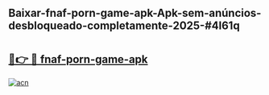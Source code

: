 ## Baixar-fnaf-porn-game-apk-Apk-sem-anúncios-desbloqueado-completamente-2025-#4l61q

# <h2><a href="https://ainizakaria.my?title=fnaf-porn-game-apk&ref=20M">🔗👉 🔴 fnaf-porn-game-apk</a></h2>

[![acn](https://github.com/user-attachments/assets/0f9c940e-d8b0-45ae-aac7-cd30a18b3e1c)](https://ainizakaria.my?title=fnaf-porn-game-apk&ref=20M)


